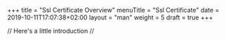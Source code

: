 +++
title = "Ssl Certificate Overview"
menuTitle = "Ssl Certificate"
date = 2019-10-11T17:07:38+02:00
layout = "man"
weight = 5
draft = true
+++

// Here's a little introduction //

## 
